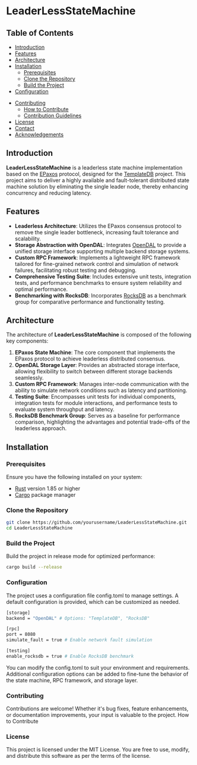 # LeaderLessStateMachine

## Table of Contents

- [Introduction](#introduction)
- [Features](#features)
- [Architecture](#architecture)
- [Installation](#installation)
  - [Prerequisites](#prerequisites)
  - [Clone the Repository](#clone-the-repository)
  - [Build the Project](#build-the-project)
- [Configuration](#configuration)
<!-- - [Usage](#usage)
  - [Running the State Machine](#running-the-state-machine)
  - [Example Usage](#example-usage)
- [Testing](#testing)
  - [Unit Tests](#unit-tests)
  - [Integration Tests](#integration-tests)
  - [Performance Tests](#performance-tests)
  - [Benchmarking with RocksDB](#benchmarking-with-rocksdb)
- [Comparison with RocksDB](#comparison-with-rocksdb) -->
- [Contributing](#contributing)
  - [How to Contribute](#how-to-contribute)
  - [Contribution Guidelines](#contribution-guidelines)
- [License](#license)
- [Contact](#contact)
- [Acknowledgements](#acknowledgements)

## Introduction

**LeaderLessStateMachine** is a leaderless state machine implementation based on the [EPaxos](https://www.cs.cornell.edu/projects/epaxos/) protocol, designed for the [TemplateDB](https://github.com/devillove084/TemplateDB) project. This project aims to deliver a highly available and fault-tolerant distributed state machine solution by eliminating the single leader node, thereby enhancing concurrency and reducing latency.

## Features

- **Leaderless Architecture**: Utilizes the EPaxos consensus protocol to remove the single leader bottleneck, increasing fault tolerance and scalability.
- **Storage Abstraction with OpenDAL**: Integrates [OpenDAL](https://github.com/opendal/opendal) to provide a unified storage interface supporting multiple backend storage systems.
- **Custom RPC Framework**: Implements a lightweight RPC framework tailored for fine-grained network control and simulation of network failures, facilitating robust testing and debugging.
- **Comprehensive Testing Suite**: Includes extensive unit tests, integration tests, and performance benchmarks to ensure system reliability and optimal performance.
- **Benchmarking with RocksDB**: Incorporates [RocksDB](https://github.com/facebook/rocksdb) as a benchmark group for comparative performance and functionality testing.

## Architecture

The architecture of **LeaderLessStateMachine** is composed of the following key components:

1. **EPaxos State Machine**: The core component that implements the EPaxos protocol to achieve leaderless distributed consensus.
2. **OpenDAL Storage Layer**: Provides an abstracted storage interface, allowing flexibility to switch between different storage backends seamlessly.
3. **Custom RPC Framework**: Manages inter-node communication with the ability to simulate network conditions such as latency and partitioning.
4. **Testing Suite**: Encompasses unit tests for individual components, integration tests for module interactions, and performance tests to evaluate system throughput and latency.
5. **RocksDB Benchmark Group**: Serves as a baseline for performance comparison, highlighting the advantages and potential trade-offs of the leaderless approach.

## Installation

### Prerequisites

Ensure you have the following installed on your system:

- [Rust](https://www.rust-lang.org/) version 1.85 or higher
- [Cargo](https://doc.rust-lang.org/cargo/) package manager

### Clone the Repository

```bash
git clone https://github.com/yourusername/LeaderLessStateMachine.git
cd LeaderLessStateMachine
```

### Build the Project

Build the project in release mode for optimized performance:

```bash
cargo build --release
```

### Configuration

The project uses a configuration file config.toml to manage settings. A default configuration is provided, which can be customized as needed.

```bash
[storage]
backend = "OpenDAL" # Options: "TemplateDB", "RocksDB"

[rpc]
port = 8080
simulate_fault = true # Enable network fault simulation

[testing]
enable_rocksdb = true # Enable RocksDB benchmark
```

You can modify the config.toml to suit your environment and requirements. Additional configuration options can be added to fine-tune the behavior of the state machine, RPC framework, and storage layer.

### Contributing

Contributions are welcome! Whether it's bug fixes, feature enhancements, or documentation improvements, your input is valuable to the project.
How to Contribute

### License

This project is licensed under the MIT License. You are free to use, modify, and distribute this software as per the terms of the license.
